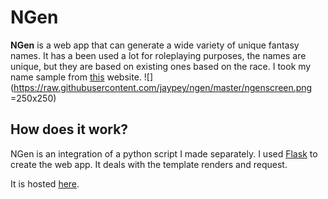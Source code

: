 # NGen

**NGen** is a web app that can generate a wide variety of unique fantasy names. It has a been used a lot for roleplaying purposes, the names are unique, but they are based on existing ones based on the race. I took my name sample from [this](https://en.uesp.net/wiki/Lore:Names) website.
![](https://raw.githubusercontent.com/jaypey/ngen/master/ngenscreen.png =250x250)
## How does it work?
NGen is an integration of a python script I made separately. I used [Flask](https://flask.palletsprojects.com/en/1.1.x/) to create the web app. It deals with the template renders and request.


It is hosted [here](https://jayp.pythonanywhere.com/).
